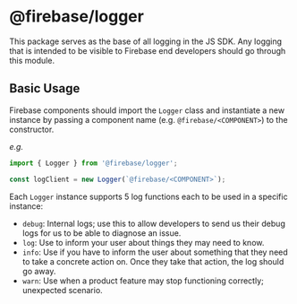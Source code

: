 # @firebase/logger

This package serves as the base of all logging in the JS SDK. Any logging that
is intended to be visible to Firebase end developers should go through this
module.

## Basic Usage

Firebase components should import the `Logger` class and instantiate a new
instance by passing a component name (e.g. `@firebase/<COMPONENT>`) to the
constructor.

_e.g._

```typescript
import { Logger } from '@firebase/logger';

const logClient = new Logger(`@firebase/<COMPONENT>`);
```

Each `Logger` instance supports 5 log functions each to be used in a specific
instance:

- `debug`: Internal logs; use this to allow developers to send us their debug
  logs for us to be able to diagnose an issue.
- `log`: Use to inform your user about things they may need to know.
- `info`: Use if you have to inform the user about something that they need to
  take a concrete action on. Once they take that action, the log should go away.
- `warn`: Use when a product feature may stop functioning correctly; unexpected
  scenario.